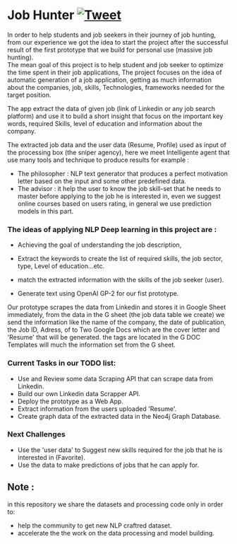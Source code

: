 # Job Hunter [![Tweet](https://img.shields.io/twitter/url/http/shields.io.svg?style=social)](https://twitter.com/intent/tweet?text=Are%20you%20looking%20for%20internship,%20first%20job%20and%20you%20want%20to%20apply%20for%20100%20offers%20every%20day.%20check%20out%20this%20web%20service%20to%20accelerate%20your%20job%20hunting%20&url=www.job-hunter.io&via=Jobhunter&hashtags=Job_Hunter,Intelligent_Job_finding_accelerator,AI_web_service)

In order to help students and job seekers in their journey of job hunting, from our experience we got the idea to start the project after the successful result of the first prototype that we build for personal use (massive job hunting).  
The mean goal of this project is to help student and job seeker to optimize the time spent in their job applications, The project focuses on the idea of automatic generation of a job application, getting as much information about the companies, job, skills, Technologies, frameworks needed for the target position.

The app extract the data of given job (link of Linkedin or any job search platform) and use it to build a short insight that focus on the important key words, required Skills, level of education and  information about the company. 

The extracted job data and the user data (Resume, Profile) used as input of the processing box (the sniper agency), here we meet Intelligente agent that use many tools and technique to produce results  for example : 
- The philosopher : NLP text generator that produces a perfect motivation letter based on the input and some other predefined data. 
- The advisor : it help the user to know the job skill-set that he needs to master before applying to the job he is interested in, even we suggest online courses based on users rating, in general we use prediction models in this part.


### The ideas of applying NLP Deep learning in this project are :
            
- Achieving the goal of understanding the job description, 
            
- Extract the keywords to create the list of required skills, the job sector, type, Level of education...etc. 
            
- match the extracted information with the skills of the job seeker (user).
            
- Generate text using OpenAI GP-2 for our fist prototype.

Our prototype scrapes the data from Linkedin and stores it in Google Sheet immediately, from the data in the G sheet (the job data table we create) we send the information like the name of the company, the date of publication, the Job ID, Adress, of to Two Google Docs which are the cover letter and 'Resume' that will be generated. the tags are located in the G DOC Templates will much the information set from the G sheet.

### Current Tasks in our TODO list: 
-  Use and Review some data Scraping API that can scrape data from Linkedin.
-  Build our own Linkedin data Scrapper API.
-  Deploy the prototype as a Web App.
-  Extract information from the users uploaded 'Resume'.         
-  Create graph data of the extracted data in the Neo4j Graph Database.


### Next Challenges 
- Use the 'user data' to Suggest new skills required for the job that he is interested in (Favorite).
- Use the data to make predictions of jobs that he can apply for.


## Note :
in this repository we share the datasets and processing code only in order to:
- help the community to get new NLP craftred dataset.
- accelerate the the work on the data processing and model building.
